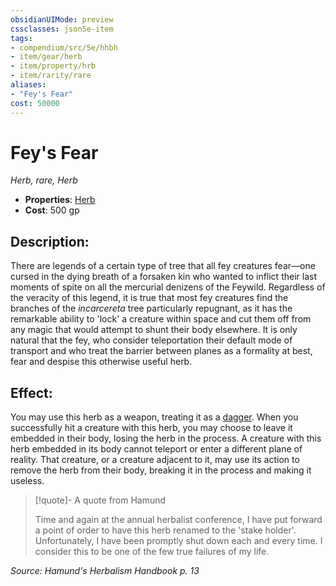 ```yaml
---
obsidianUIMode: preview
cssclasses: json5e-item
tags:
- compendium/src/5e/hhbh
- item/gear/herb
- item/property/hrb
- item/rarity/rare
aliases: 
- "Fey's Fear"
cost: 50000
---
```

# Fey's Fear
*Herb, rare, Herb*  

- **Properties**: [Herb](/compendium/rules/item-properties.md#Herb)
- **Cost**: 500 gp

## Description:

There are legends of a certain type of tree that all fey creatures fear—one cursed in the dying breath of a forsaken kin who wanted to inflict their last moments of spite on all the mercurial denizens of the Feywild. Regardless of the veracity of this legend, it is true that most fey creatures find the branches of the *incarcereta* tree particularly repugnant, as it has the remarkable ability to 'lock' a creature within space and cut them off from any magic that would attempt to shunt their body elsewhere. It is only natural that the fey, who consider teleportation their default mode of transport and who treat the barrier between planes as a formality at best, fear and despise this otherwise useful herb.

## Effect:

You may use this herb as a weapon, treating it as a [dagger](compendium/items/dagger.md). When you successfully hit a creature with this herb, you may choose to leave it embedded in their body, losing the herb in the process. A creature with this herb embedded in its body cannot teleport or enter a different plane of reality. That creature, or a creature adjacent to it, may use its action to remove the herb from their body, breaking it in the process and making it useless.

> [!quote]- A quote from Hamund  
> 
> Time and again at the annual herbalist conference, I have put forward a point of order to have this herb renamed to the 'stake holder'. Unfortunately, I have been promptly shut down each and every time. I consider this to be one of the few true failures of my life.


*Source: Hamund's Herbalism Handbook p. 13*